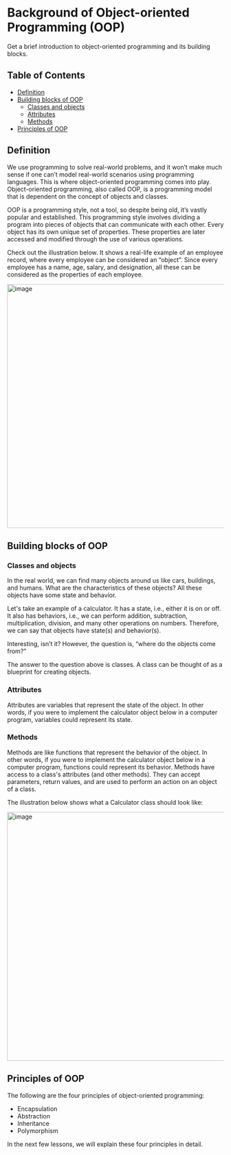 # Background of Object-oriented Programming (OOP)

Get a brief introduction to object-oriented programming and its building blocks.

## Table of Contents
- [Definition](#definition)
- [Building blocks of OOP](#building-blocks-of-oop)
  - [Classes and objects](#classes-and-objects)
  - [Attributes](#attributes)
  - [Methods](#methods)
- [Principles of OOP](#principles-of-oop)

## Definition
We use programming to solve real-world problems, and it won’t make much sense if one can’t model real-world scenarios using programming languages. This is where object-oriented programming comes into play. Object-oriented programming, also called OOP, is a programming model that is dependent on the concept of objects and classes.

OOP is a programming style, not a tool, so despite being old, it’s vastly popular and established. This programming style involves dividing a program into pieces of objects that can communicate with each other. Every object has its own unique set of properties. These properties are later accessed and modified through the use of various operations.

Check out the illustration below. It shows a real-life example of an employee record, where every employee can be considered an “object”. Since every employee has a name, age, salary, and designation, all these can be considered as the properties of each employee.

<img width="566" alt="image" src="https://github.com/ravi26067/LLD/assets/17096338/850f3641-6704-4d95-8dcc-d9a6d1d92faa">


## Building blocks of OOP

### Classes and objects
In the real world, we can find many objects around us like cars, buildings, and humans. What are the characteristics of these objects? All these objects have some state and behavior.

Let's take an example of a calculator. It has a state, i.e., either it is on or off. It also has behaviors, i.e., we can perform addition, subtraction, multiplication, division, and many other operations on numbers. Therefore, we can say that objects have state(s) and behavior(s).

Interesting, isn’t it? However, the question is, “where do the objects come from?”

The answer to the question above is classes. A class can be thought of as a blueprint for creating objects.

### Attributes
Attributes are variables that represent the state of the object. In other words, if you were to implement the calculator object below in a computer program, variables could represent its state.

### Methods
Methods are like functions that represent the behavior of the object. In other words, if you were to implement the calculator object below in a computer program, functions could represent its behavior. Methods have access to a class's attributes (and other methods). They can accept parameters, return values, and are used to perform an action on an object of a class.

The illustration below shows what a Calculator class should look like:

<img width="577" alt="image" src="https://github.com/ravi26067/LLD/assets/17096338/cad2fcf5-9db4-49b3-be42-bed7be42c39b">


## Principles of OOP
The following are the four principles of object-oriented programming:

- Encapsulation
- Abstraction
- Inheritance
- Polymorphism

In the next few lessons, we will explain these four principles in detail.
